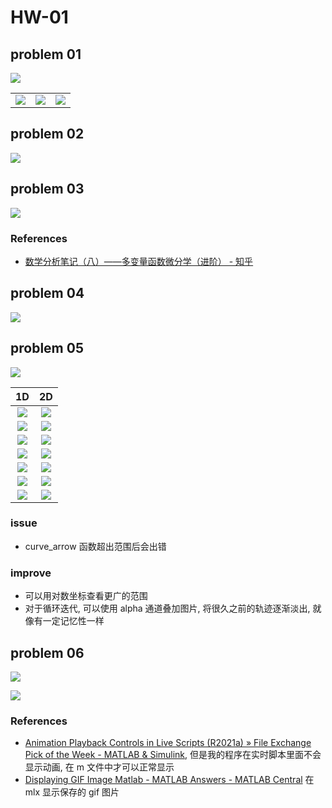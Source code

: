 # HW-01

## problem 01

![](HW-01-01.drawio.svg)

|                              |                              |                              |
| ---------------------------- | ---------------------------- | ---------------------------- |
| ![](figure/ques_01_01_1.png) | ![](figure/ques_01_01_2.png) | ![](figure/ques_01_01_3.png) |

[](code/ques_01_01.m ":include :type=code matlab")

## problem 02

![](HW-01-02.drawio.svg)

[](code/ques_01_02.m ":include :type=code matlab")

## problem 03

![](HW-01-03.drawio.svg)

### References

- [数学分析笔记（八）——多变量函数微分学（进阶） - 知乎](https://zhuanlan.zhihu.com/p/43234672)

## problem 04

![](HW-01-04.drawio.svg)

## problem 05

![](HW-01-05.drawio.svg)

|                  1D                  |                  2D                  |
| :----------------------------------: | :----------------------------------: |
| ![](figure/ques_01_05_1_x0_1_1D.gif) | ![](figure/ques_01_05_1_x0_1_2D.gif) |
| ![](figure/ques_01_05_1_x0_2_1D.gif) | ![](figure/ques_01_05_1_x0_2_2D.gif) |
| ![](figure/ques_01_05_2_x0_1_1D.gif) | ![](figure/ques_01_05_2_x0_1_2D.gif) |
| ![](figure/ques_01_05_2_x0_2_1D.gif) | ![](figure/ques_01_05_2_x0_2_2D.gif) |
| ![](figure/ques_01_05_3_x0_1_1D.gif) | ![](figure/ques_01_05_3_x0_1_2D.gif) |
| ![](figure/ques_01_05_4_x0_1_1D.gif) | ![](figure/ques_01_05_4_x0_1_2D.gif) |
| ![](figure/ques_01_05_4_x0_2_1D.gif) | ![](figure/ques_01_05_4_x0_2_2D.gif) |

[](code/ques_01_05.m ":include :type=code matlab")

### issue

- curve_arrow 函数超出范围后会出错

### improve

- 可以用对数坐标查看更广的范围
- 对于循环迭代, 可以使用 alpha 通道叠加图片, 将很久之前的轨迹逐渐淡出, 就像有一定记忆性一样

## problem 06

![](HW-01-06.drawio.svg)

![](figure/ques_01_06_1.png)

[](code/ques_01_06.m ":include :type=code matlab")

### References

- [Animation Playback Controls in Live Scripts (R2021a) » File Exchange Pick of the Week - MATLAB & Simulink](https://blogs.mathworks.com/pick/2021/03/26/animation-playback-controls-in-live-scripts-r2021a/#respond), 但是我的程序在实时脚本里面不会显示动画, 在 m 文件中才可以正常显示
- [Displaying GIF Image Matlab - MATLAB Answers - MATLAB Central](https://www.mathworks.com/matlabcentral/answers/36160-displaying-gif-image-matlab) 在 mlx 显示保存的 gif 图片
